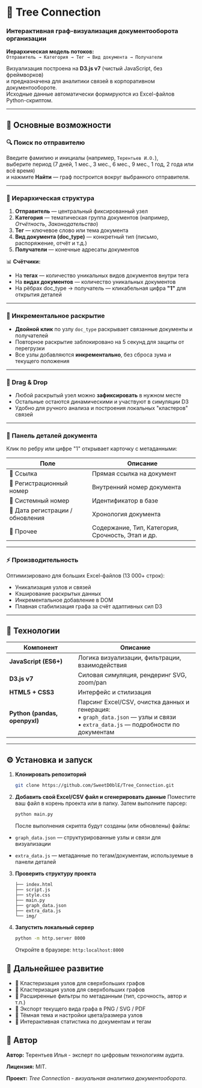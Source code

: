 # 🌳 Tree Connection
### Интерактивная граф-визуализация документооборота организации  

**Иерархическая модель потоков:**  
`Отправитель → Категория → Тег → Вид документа → Получатели`

Визуализация построена на **D3.js v7** (чистый JavaScript, без фреймворков)  
и предназначена для аналитики связей в корпоративном документообороте.  
Исходные данные автоматически формируются из Excel-файлов Python-скриптом.

---

## 🚀 Основные возможности

### 🔍 Поиск по отправителю
Введите фамилию и инициалы (например, `Терентьев И.О.`),  
выберите период (7 дней, 1 мес., 3 мес., 6 мес., 9 мес., 1 год, 2 года или всё время)  
и нажмите **Найти** — граф построится вокруг выбранного отправителя.

---

### 🌳 Иерархическая структура

1. **Отправитель** — центральный фиксированный узел  
2. **Категория** — тематическая группа документов (например, *Отчётность*, *Законодательство*)  
3. **Тег** — ключевое слово или тема документа  
4. **Вид документа (doc_type)** — конкретный тип (письмо, распоряжение, отчёт и т.д.)  
5. **Получатели** — конечные адресаты документов  

📊 **Счётчики:**
- На **тегах** — количество уникальных видов документов внутри тега  
- На **видах документов** — количество уникальных документов  
- На рёбрах doc_type → получатель — кликабельная цифра **"1"** для открытия деталей

---

### 🧭 Инкрементальное раскрытие
- **Двойной клик** по узлу `doc_type` раскрывает связанные документы и получателей  
- Повторное раскрытие заблокировано на 5 секунд для защиты от перегрузки  
- Все узлы добавляются **инкрементально**, без сброса зума и текущего положения  

---

### 🧲 Drag & Drop
- Любой раскрытый узел можно **зафиксировать** в нужном месте  
- Остальные остаются динамическими и участвуют в симуляции D3  
- Удобно для ручного анализа и построения локальных "кластеров" связей  

---

### 🔎 Панель деталей документа
Клик по ребру или цифре "1" открывает карточку с метаданными:

| Поле | Описание |
|------|-----------|
| 🔗 Ссылка | Прямая ссылка на документ |
| 🧾 Регистрационный номер | Внутренний номер документа |
| 🧮 Системный номер | Идентификатор в базе |
| 📅 Дата регистрации / обновления | Хронология документа |
| 🧠 Прочее | Содержание, Тип, Категория, Срочность, Этап и др. |

---

### ⚡ Производительность
Оптимизировано для больших Excel-файлов (13 000+ строк):

- Уникализация узлов и связей  
- Кэширование раскрытых данных  
- Инкрементальное добавление в DOM  
- Плавная стабилизация графа за счёт адаптивных сил D3  

---

## 🧩 Технологии

| Компонент | Описание |
|------------|-----------|
| **JavaScript (ES6+)** | Логика визуализации, фильтрации, взаимодействия |
| **D3.js v7** | Силовая симуляция, рендеринг SVG, zoom/pan |
| **HTML5 + CSS3** | Интерфейс и стилизация |
| **Python (pandas, openpyxl)** | Парсинг Excel/CSV, очистка данных и генерация:<br>• `graph_data.json` — узлы и связи<br>• `extra_data.js` — подробности по документам |

---

## ⚙️ Установка и запуск

1. **Клонировать репозиторий**
   ```bash
   git clone https://github.com/SweetD0blE/Tree_Connection.git
2. **Добавить свой Excel/CSV файл и сгенерировать данные**
   Поместите ваш файл в корень проекта или в папку. Затем выполните парсер:
   ```bash
   python main.py
   ```
   После выполнения скрипта будут созданы (или обновлены) файлы:

  * `graph_data.json` — структурированные узлы и связи для визуализации

  * `extra_data.js` — метаданные по тегам/документам, используемые в панели деталей

3. **Проверить структуру проекта**
    ```
    ├── index.html
    ├── script.js
    ├── style.css
    ├── main.py
    ├── graph_data.json
    ├── extra_data.js
    └── img/
   ```

4. **Запустить локальный сервер**
   ```bash
   python -m http.server 8000
   ```
   Откройте в браузере:
   `http:localhost:8000`

## 🌱 Дальнейшее развитие
* 🔹 Кластеризация узлов для сверхбольших графов
* 🔹 Кластеризация узлов для сверхбольших графов
* 🔹 Расширенные фильтры по метаданным (тип, срочность, автор и т.п.)
* 🔹 Экспорт текущего вида графа в PNG / SVG / PDF
* 🔹 Тёмная тема и настройки цвета/размера узлов
* 🔹 Интерактивная статистика по документам и тегам

## 👤 Автор
**Автор:** Терентьев Илья - эксперт по цифровым технологиям аудита.

**Лицензия:** MIT.

**Проект:** *Tree Connection* - *визуальная аналитика документооборота*.
